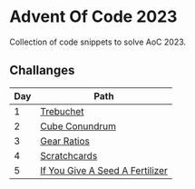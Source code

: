 # Advent Of Code 2023

Collection of code snippets to solve AoC 2023.

## Challanges

|Day| Path                                       |
|---|--------------------------------------------|
|1| [Trebuchet](Trebuchet/Program.cs)          |
|2| [Cube Conundrum](CubeConundrum/Program.cs) |
|3| [Gear Ratios](GearRatios/Program.cs)       |
|4| [Scratchcards](Scratchcards/Program.cs)    |
|5|[If You Give A Seed A Fertilizer](Fertilizer/Program.cs)|
